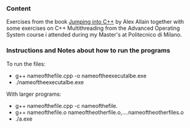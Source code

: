 ### Content
Exercises from the book [Jumping into C++](https://www.cprogramming.com/c++book/) by Alex Allain together with some exercises on C++ Multithreading
from the Advanced Operating System course i attended during my Master's at Politecnico di Milano.


### Instructions and Notes about how to run the programs

To run the files: 
- g++ nameofthefile.cpp -o nameoftheexecutalbe.exe
- ./nameoftheexecutalbe.exe

With larger programs:

- g++ nameofthefile.cpp -c nameofthefile.
- g++ nameofthefile.o nameoftheotherfile.o,....nameoftheotherfiles.o
- ./a.exe